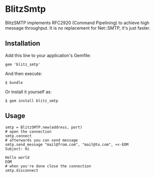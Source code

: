 # BlitzSmtp

BlitzSMTP implements RFC2920 (Command Pipelining) to achieve high
message throughput. It is no replacement for Net::SMTP, it's just
faster.

## Installation

Add this line to your application's Gemfile:

    gem 'blitz_smtp'

And then execute:

    $ bundle

Or install it yourself as:

    $ gem install blitz_smtp

## Usage

    smtp = BlitzSMTP.new(address, port)
    # open the connection
    smtp.connect
    # afterwards you can send message
    smtp.send_message "mail@from.com", "mail@to.com", <<-EOM
    Subject: Hi
    
    Hello world
    EOM
    # when you're done close the connection
    smtp.disconnect

